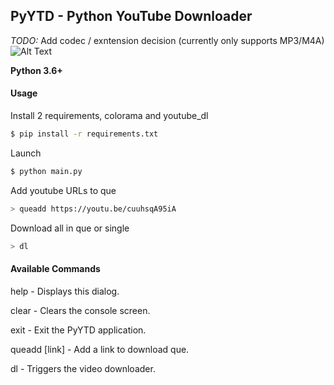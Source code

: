 PyYTD - Python YouTube Downloader
--------------
*TODO:* Add codec / exntension decision (currently only supports MP3/M4A)
![Alt Text](https://image.prntscr.com/image/csBedHDTQm2OEaoYIT93_Q.png)

<b>Python 3.6+</b>
#### Usage

Install 2 requirements, colorama and youtube_dl

```sh
$ pip install -r requirements.txt
```

Launch

```sh
$ python main.py
```

Add youtube URLs to que

```sh
> queadd https://youtu.be/cuuhsqA95iA
```

Download all in que or single

```sh
> dl
```


#### Available Commands

help - Displays this dialog.

clear - Clears the console screen.

exit - Exit the PyYTD application.

queadd [link] - Add a link to download que.

dl - Triggers the video downloader.
